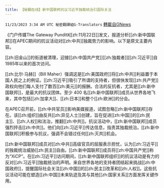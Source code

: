 ```yaml
---
title: 【秘翻在线】新中国联邦抗议习近平独裁统治引国际关注
---
```

`11/23/2023 3:34 AM UTC 秘密翻譯組G-Translators` [轉載自GNews](https://gnews.org/articles/2006538)

         

《门户传媒The Gateway Pundit》[[zh:11月22日]]发文，报道分析[[zh:新中国联邦]]在APEC期间的抗议活动对[[zh:中共]]独裁势力的影响。以下是原文主要内容。

[[zh:旧金山]]的街道被清理，迎接[[zh:中国共产党]][[zh:独裁者]][[zh:习近平]]自1985年以来的首次访问。

[[zh:比尔·马赫]]（Bill Maher）强调这是[[zh:美国政府]]将[[zh:中共]]利益置于本国人民之上的例证。[[zh:习近平]]吸引了所谓的支持者，但很快发现[[zh:共产党]]政权向他们每人支付了数百[[zh:美元]]的报酬。合法的反抗者，尤其是[[zh:新中国联邦]]，是最大的抗议团体。至少 400 名[[zh:新中国联邦]]成员从世界各地飞来，其中包括[[zh:加拿大]]、[[zh:日本]]和整个[[zh:欧洲]]的分会。

在APEC召开前，[[zh:中共官员]]影响美媒报道，试图忽略[[zh:新中国联邦]]存在。该[[zh:组织]]由反共[[zh:异见人士]]创建，旨在促进[[zh:中国]]的[[zh:民主]]、[[zh:人权]]和法治，推翻[[zh:中共]]。抗议活动中，[[zh:新中国联邦]]成员强烈抨击[[zh:中共]]。他们向[[zh:习近平]]传达信息，指责其独裁统治。[[zh:新中国联邦]]积极参与抗议，强调不会错过任何[[zh:灭共]]机会。

[[zh:新中国联邦]]成员对[[zh:中共]]高级官员的屈服表示担忧，认为[[zh:习近平]]的独裁统治威胁[[zh:民主]]自由。[[zh:新中国联邦]]成员将[[zh:中国共产党]]称为“XiCP”。在[[zh:习近平]]访问期间，[[zh:新中国联邦组织]]的抗议活动是有力的反对[[zh:习近平]]独裁统治的声明。来自世界各地的支持者团结起来挑战[[zh:中国政府]]，提醒国际社会关注[[zh:中国]]的[[zh:民主]]改革和[[zh:人权]]。这些抗议活动可能在塑造[[zh:中国]]未来轨迹及其与其他[[zh:国家关系]]方面发挥关键作用。

